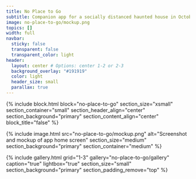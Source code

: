 ```yaml
---
title: No Place to Go
subtitle: Companion app for a socially distanced haunted house in October 2020
image: no-place-to-go/mockup.png
topics: []
width: full
navbar:
  sticky: false
  transparent: false
  transparent_color: light
header:
  layout: center # Options: center 1-2 or 2-3
  background_overlay: "#191919"
  color: light
  header_size: small
  parallax: true
---
```


{% include block.html 
  block="no-place-to-go"
  section_size="xsmall"
  section_container="small"
  section_header_align="center"
  section_background="primary"
  section_content_align="center"
  block_title="false"
%}

{% include image.html 
  src="no-place-to-go/mockup.png"
  alt="Screenshot and mockup of app home screen"
  section_size="medium"
  section_background="primary"
  section_container="medium"
%}

{% include gallery.html 
	grid="1-3"
	gallery="no-place-to-go/gallery"
	caption="true"
	lightbox="true"
  section_size="small"
  section_background="primary"
  section_padding_remove="top"
%}